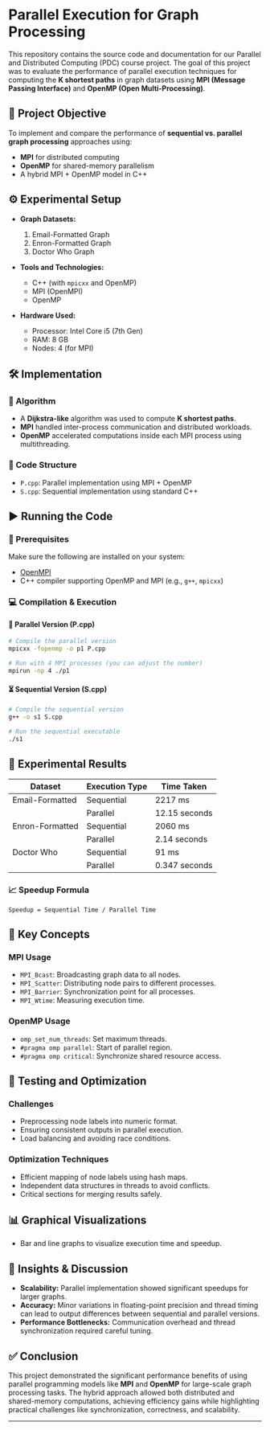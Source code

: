 # Parallel Execution for Graph Processing

This repository contains the source code and documentation for our Parallel and Distributed Computing (PDC) course project. The goal of this project was to evaluate the performance of parallel execution techniques for computing the **K shortest paths** in graph datasets using **MPI (Message Passing Interface)** and **OpenMP (Open Multi-Processing)**.

## 🧠 Project Objective

To implement and compare the performance of **sequential vs. parallel graph processing** approaches using:
- **MPI** for distributed computing
- **OpenMP** for shared-memory parallelism
- A hybrid MPI + OpenMP model in C++


## ⚙️ Experimental Setup

- **Graph Datasets:**
  1. Email-Formatted Graph
  2. Enron-Formatted Graph
  3. Doctor Who Graph

- **Tools and Technologies:**
  - C++ (with `mpicxx` and OpenMP)
  - MPI (OpenMPI)
  - OpenMP

- **Hardware Used:**
  - Processor: Intel Core i5 (7th Gen)
  - RAM: 8 GB
  - Nodes: 4 (for MPI)

## 🛠️ Implementation

### 🧮 Algorithm
- A **Dijkstra-like** algorithm was used to compute **K shortest paths**.
- **MPI** handled inter-process communication and distributed workloads.
- **OpenMP** accelerated computations inside each MPI process using multithreading.

### 📂 Code Structure
- `P.cpp`: Parallel implementation using MPI + OpenMP
- `S.cpp`: Sequential implementation using standard C++

## ▶️ Running the Code

### 🔧 Prerequisites

Make sure the following are installed on your system:
- [OpenMPI](https://www.open-mpi.org/)
- C++ compiler supporting OpenMP and MPI (e.g., `g++`, `mpicxx`)

### 💻 Compilation & Execution

#### 🔀 Parallel Version (P.cpp)

```bash
# Compile the parallel version
mpicxx -fopenmp -o p1 P.cpp

# Run with 4 MPI processes (you can adjust the number)
mpirun -np 4 ./p1
```

#### ⏳ Sequential Version (S.cpp)

```bash
# Compile the sequential version
g++ -o s1 S.cpp

# Run the sequential executable
./s1
```

## 🚀 Experimental Results

| Dataset          | Execution Type | Time Taken       |
|------------------|----------------|------------------|
| Email-Formatted  | Sequential     | 2217 ms          |
|                  | Parallel       | 12.15 seconds    |
| Enron-Formatted  | Sequential     | 2060 ms          |
|                  | Parallel       | 2.14 seconds     |
| Doctor Who       | Sequential     | 91 ms            |
|                  | Parallel       | 0.347 seconds    |

### 📈 Speedup Formula

```
Speedup = Sequential Time / Parallel Time
```

## 🧩 Key Concepts

### MPI Usage
- `MPI_Bcast`: Broadcasting graph data to all nodes.
- `MPI_Scatter`: Distributing node pairs to different processes.
- `MPI_Barrier`: Synchronization point for all processes.
- `MPI_Wtime`: Measuring execution time.

### OpenMP Usage
- `omp_set_num_threads`: Set maximum threads.
- `#pragma omp parallel`: Start of parallel region.
- `#pragma omp critical`: Synchronize shared resource access.

## 🧪 Testing and Optimization

### Challenges
- Preprocessing node labels into numeric format.
- Ensuring consistent outputs in parallel execution.
- Load balancing and avoiding race conditions.

### Optimization Techniques
- Efficient mapping of node labels using hash maps.
- Independent data structures in threads to avoid conflicts.
- Critical sections for merging results safely.

## 📊 Graphical Visualizations
- Bar and line graphs to visualize execution time and speedup.

## 🧠 Insights & Discussion

- **Scalability:** Parallel implementation showed significant speedups for larger graphs.
- **Accuracy:** Minor variations in floating-point precision and thread timing can lead to output differences between sequential and parallel versions.
- **Performance Bottlenecks:** Communication overhead and thread synchronization required careful tuning.

## ✅ Conclusion

This project demonstrated the significant performance benefits of using parallel programming models like **MPI** and **OpenMP** for large-scale graph processing tasks. The hybrid approach allowed both distributed and shared-memory computations, achieving efficiency gains while highlighting practical challenges like synchronization, correctness, and scalability.

---

